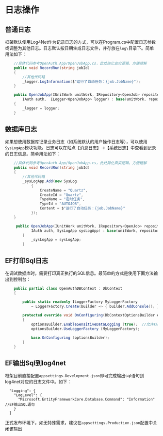 # 日志操作

## 普通日志

框架默认使用Log4Net作为记录日志的方式，可以在Program.cs中配置日志参数或调整为其他日志。日志默认按日期生成日志文件，并存放在`log\`目录下。简单用法如下：

```csharp
    //具体代码参考OpenAuth.App/OpenJobApp.cs，此处简化真实逻辑，方便理解
    public void RecordRun(string jobId)
    {
        //其他代码略
        _logger.LogInformation($"运行了自动任务：{job.JobName}");
    }

    public OpenJobApp(IUnitWork unitWork, IRepository<OpenJob> repository,
        IAuth auth,  ILogger<OpenJobApp> logger) : base(unitWork, repository, auth)
    {
        _logger = logger;
    }
```

## 数据库日志

如果想使用数据库记录业务日志（如系统默认的用户操作日志等），可以使用`SysLogApp`模块功能。日志可以在站点【消息日志】->【系统日志】中查看到记录的日志信息。简单用法如下：

```csharp
    //具体代码参考OpenAuth.App/OpenJobApp.cs，此处简化真实逻辑，方便理解
    public void RecordRun(string jobId)
    {
        //其他代码略
        _sysLogApp.Add(new SysLog
            {
                CreateName = "Quartz",
                CreateId = "Quartz",
                TypeName = "定时任务",
                TypeId = "AUTOJOB",
                Content = $"运行了自动任务：{job.JobName}"
            });
    }

     public OpenJobApp(IUnitWork unitWork, IRepository<OpenJob> repository,
            IAuth auth, SysLogApp sysLogApp) : base(unitWork, repository, auth)
        {
            _sysLogApp = sysLogApp;
        }
```

## EF打印Sql日志

在调试数据库时，需要打印真正执行的SQL信息。最简单的方式是使用下面方法输出到控制台：

```csharp
    public partial class OpenAuthDBContext : DbContext
    {

        public static readonly ILoggerFactory MyLoggerFactory
            = LoggerFactory.Create(builder => { builder.AddConsole(); });
        
        protected override void OnConfiguring(DbContextOptionsBuilder optionsBuilder)
        {
            optionsBuilder.EnableSensitiveDataLogging (true);  //允许打印参数
            optionsBuilder.UseLoggerFactory (MyLoggerFactory);

            base.OnConfiguring (optionsBuilder);
        }
    }
```

## EF输出Sql到log4net

框架目前直接配置`appsettings.Development.json`即可完成输出sql语句到log4net对应的日志文件中。如下：

```
  "Logging": {
    "LogLevel": {
      "Microsoft.EntityFrameworkCore.Database.Command": "Information"  //EF输出SQL语句
    }
  }
```

正式发布环境下，如无特殊需求，建议在`appsettings.Production.json`配置中关闭该输出
